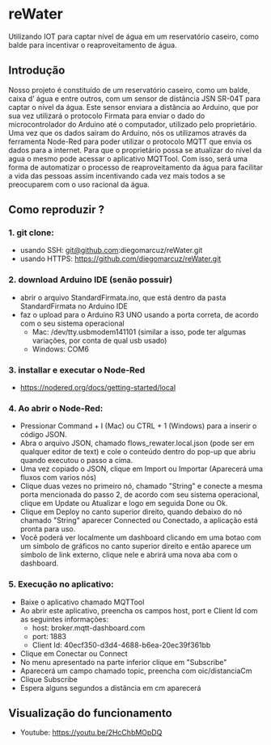# reWater
Utilizando IOT para captar nível de água em um reservatório caseiro, como balde para incentivar o reaproveitamento de água.


## Introdução 

Nosso projeto é constituído de um reservatório caseiro, como um balde, caixa d’ água e entre outros, com um sensor de distância JSN SR-04T para captar o nível da água. Este sensor enviara a distância ao Arduino, que por sua vez utilizará o protocolo Firmata para enviar o dado do microcontrolador do Arduino até o computador, utilizado pelo proprietário. Uma vez que os dados saíram do Arduino, nós os utilizamos através da ferramenta Node-Red para poder utilizar o protocolo MQTT que envia os dados para a internet. Para que o proprietário possa se atualizar do nível da agua o mesmo pode acessar o aplicativo MQTTool. Com isso, será uma forma de automatizar o processo de reaproveitamento da água para facilitar a vida das pessoas assim incentivando cada vez mais todos a se preocuparem com o uso racional da água.

## Como reproduzir ? 

### 1. git clone: 
  - usando SSH: git@github.com:diegomarcuz/reWater.git
  - usando HTTPS: https://github.com/diegomarcuz/reWater.git

### 2. download Arduino IDE (senão possuir)
  - abrir o arquivo StandardFirmata.ino, que está dentro da pasta StandardFirmata no Arduino IDE
  - faz o upload para o Arduino R3 UNO usando a porta correta, de acordo com o seu sistema operacional
      - Mac: /dev/tty.usbmodem141101 (similar a isso, pode ter algumas variações, por conta de qual usb usado)
      - Windows: COM6
  
### 3. installar e executar o Node-Red
  - https://nodered.org/docs/getting-started/local
  
### 4. Ao abrir o Node-Red: 
  - Pressionar Command + I (Mac) ou CTRL + 1 (Windows) para a inserir o código JSON.
  - Abra o arquivo JSON, chamado flows_rewater.local.json (pode ser em qualquer editor de text) e cole o conteúdo dentro do       pop-up que abriu quando executou o passo a cima.
  - Uma vez copiado o JSON, clique em Import ou Importar (Aparecerá uma fluxos com varios nós)
  - Clique duas vezes no primeiro nó, chamado "String" e conecte a mesma porta mencionada do passo 2, de acordo com seu          sistema operacional, clique em Update ou Atualizar e logo em seguida Done ou Ok.
  - Clique em Deploy no canto superior direito, quando debaixo do nó chamado "String" aparecer Connected ou Conectado, a          aplicação está pronta para uso. 
  - Você poderá ver localmente um dashboard clicando em uma botao com um símbolo de gráficos no canto superior direito e então    aparece um símbolo de link externo, clique nele e abrirá uma nova aba com o dashboard. 
  
 ### 5. Execução no aplicativo:
   - Baixe o aplicativo chamado MQTTool 
   - Ao abrir este aplicativo, preencha os campos host, port e Client Id com as seguintes informações: 
      - host: broker.mqtt-dashboard.com
      - port: 1883
      - Client Id: 40ecf350-d3d4-4688-b6ea-20ec39f361bb
   - Clique em Conectar ou Connect
   - No menu apresentado na parte inferior clique em "Subscribe" 
   - Aparecerá um campo chamado topic, preencha com oic/distanciaCm
   - Clique Subscribe
   - Espera alguns segundos a distância em cm aparecerá
    
  
## Visualização do funcionamento
 - Youtube: https://youtu.be/2HcChbMOpDQ
